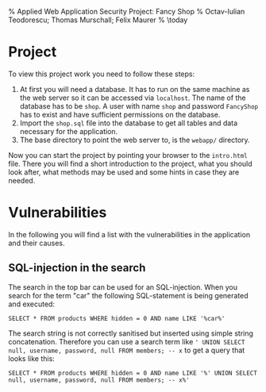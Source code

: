% Applied Web Application Security Project: Fancy Shop
% Octav-Iulian Teodorescu; Thomas Murschall; Felix Maurer
% \today

# Project
To view this project work you need to follow these steps:

1. At first you will need a database. It has to run on the same machine as the web server so it can be accessed via `localhost`. The name of the database has to be `shop`. A user with name `shop` and password `FancyShop` has to exist and have sufficient permissions on the database.
2. Import the `shop.sql` file into the database to get all tables and data necessary for the application.
3. The base directory to point the web server to, is the `webapp/` directory.

Now you can start the project by pointing your browser to the `intro.html` file. There you will find a short introduction to the project, what you should look after, what methods may be used and some hints in case they are needed.

# Vulnerabilities
In the following you will find a list with the vulnerabilities in the application and their causes.

## SQL-injection in the search
The search in the top bar can be used for an SQL-injection. When you search for the term "car" the following SQL-statement is being generated and executed:

```
SELECT * FROM products WHERE hidden = 0 AND name LIKE '%car%'
```

The search string is not correctly sanitised but inserted using simple string concatenation. Therefore you can use a search term like `' UNION SELECT null, username, password, null FROM members; -- x` to get a query that looks like this: 

```
SELECT * FROM products WHERE hidden = 0 AND name LIKE '%' UNION SELECT null, username, password, null FROM members; -- x%'
```
